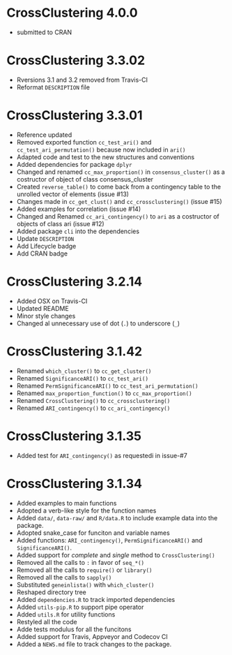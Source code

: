 # CrossClustering 4.0.0

* submitted to CRAN

# CrossClustering 3.3.02

* Rversions 3.1 and 3.2 removed from Travis-CI
* Reformat `DESCRIPTION` file

# CrossClustering 3.3.01

* Reference updated
* Removed exported function `cc_test_ari()` and `cc_test_ari_permutation()`
  because now included in `ari()`
* Adapted code and test to the new structures and conventions
* Added dependencies for package `dplyr`
* Changed and renamed `cc_max_proportion()` in `consensus_cluster()` as 
  a costructor of object of class consensus_cluster
* Created `reverse_table()` to come back from a contingency table to the
  unrolled vector of elements (issue #13)
* Changes made in `cc_get_clust()` and `cc_crossclustering()` (issue #15)
* Added examples for correlation (issue #14)
* Changed and Renamed `cc_ari_contingency()` to `ari` as a costructor of
  objects of class ari (issue #12)
* Added package `cli` into the dependencies
* Update `DESCRIPTION`
* Add Lifecycle badge
* Add CRAN badge

# CrossClustering 3.2.14

* Added OSX on Travis-CI
* Updated README
* Minor style changes
* Changed al unnecessary use of dot (`.`) to underscore (`_`)

# CrossClustering 3.1.42

* Renamed `which_cluster()` to `cc_get_cluster()`
* Renamed `SignificanceARI()` to `cc_test_ari()`
* Renamed `PermSignificanceARI()` to `cc_test_ari_permutation()`
* Renamed `max_proportion_function()` to `cc_max_proportion()`
* Renamed `CrossClustering()` to `cc_crossclustering()`
* Renamed `ARI_contingency()` to `cc_ari_contingency()`

# CrossClustering 3.1.35

* Added test for `ARI_contingency()` as requestedi in issue-#7

# CrossClustering 3.1.34

* Added examples to main functions
* Adopted a verb-like style for the function names
* Added `data/`, `data-raw/` and `R/data.R` to include example data into the
  package.
* Adopted snake_case for funciton and variable names
* Added functions: `ARI_contingency()`, `PermSignificanceARI()` and
  `SignificanceARI()`.
* Added support for _complete_ and _single_ method to `CrossClustering()`
* Removed all the calls to `:` in favor of `seq_*()`
* Removed all the calls to `require()` or `library()`
* Removed all the calls to `sapply()`
* Substituted `geneinlista()` with `which_cluster()`
* Reshaped directory tree
* Added `dependencies.R` to track imported dependencies
* Added `utils-pip.R` to support pipe operator
* Added `utils.R` for utility functions
* Restyled all the code
* Adde tests modulus for all the funcitons
* Added support for Travis, Appveyor and Codecov CI 
* Added a `NEWS.md` file to track changes to the package.

